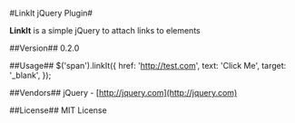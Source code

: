 #LinkIt jQuery Plugin#

**LinkIt** is a simple jQuery to attach links to elements

##Version##
0.2.0

##Usage##
    $('span').linkIt({
        href: 'http://test.com',
        text: 'Click Me',
        target: '_blank',
    });

##Vendors##
jQuery - [http://jquery.com](http://jquery.com)

##License##
MIT License
